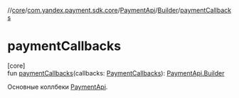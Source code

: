 //[core](../../../../index.md)/[com.yandex.payment.sdk.core](../../index.md)/[PaymentApi](../index.md)/[Builder](index.md)/[paymentCallbacks](payment-callbacks.md)

# paymentCallbacks

[core]\
fun [paymentCallbacks](payment-callbacks.md)(callbacks: [PaymentCallbacks](../../../com.yandex.payment.sdk.core.data/-payment-callbacks/index.md)): [PaymentApi.Builder](index.md)

Основные коллбеки [PaymentApi](../index.md).
